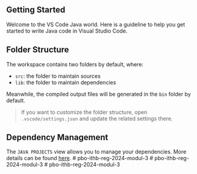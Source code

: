 ## Getting Started

Welcome to the VS Code Java world. Here is a guideline to help you get started to write Java code in Visual Studio Code.

## Folder Structure

The workspace contains two folders by default, where:

- `src`: the folder to maintain sources
- `lib`: the folder to maintain dependencies

Meanwhile, the compiled output files will be generated in the `bin` folder by default.

> If you want to customize the folder structure, open `.vscode/settings.json` and update the related settings there.

## Dependency Management

The `JAVA PROJECTS` view allows you to manage your dependencies. More details can be found [here](https://github.com/microsoft/vscode-java-dependency#manage-dependencies).
#   p b o - i t h b - r e g - 2 0 2 4 - m o d u l - 3  
 #   p b o - i t h b - r e g - 2 0 2 4 - m o d u l - 3  
 #   p b o - i t h b - r e g - 2 0 2 4 - m o d u l - 3  
 